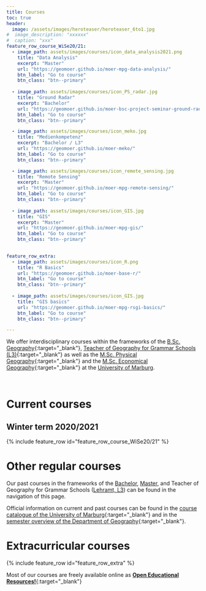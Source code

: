 ```yaml
---
title: Courses
toc: true
header:
  image: /assets/images/heroteaser/heroteaser_6to1.jpg
#  image_description: "xxxxxx"
#  caption: "xxx"
feature_row_course_WiSe20/21:
  - image_path: assets/images/courses/icon_data_analysis2021.png
    title: "Data Analysis"
    excerpt: "Master"
    url: "https://geomoer.github.io/moer-mpg-data-analysis/"
    btn_label: "Go to course"
    btn_class: "btn--primary"
    
  - image_path: assets/images/courses/icon_PS_radar.jpg
    title: "Ground Radar"
    excerpt: "Bachelor"
    url: "https://geomoer.github.io/moer-bsc-project-seminar-ground-radar/"
    btn_label: "Go to course"
    btn_class: "btn--primary"

  - image_path: assets/images/courses/icon_meko.jpg
    title: "Medienkompetenz"
    excerpt: "Bachelor / L3"
    url: "https://geomoer.github.io/moer-meko/"
    btn_label: "Go to course"
    btn_class: "btn--primary"

  - image_path: assets/images/courses/icon_remote_sensing.jpg
    title: "Remote Sensing"
    excerpt: "Master"
    url: "https://geomoer.github.io/moer-mpg-remote-sensing/"
    btn_label: "Go to course"
    btn_class: "btn--primary"
   
  - image_path: assets/images/courses/icon_GIS.jpg
    title: "GIS"
    excerpt: "Master"
    url: "https://geomoer.github.io/moer-mpg-gis/"
    btn_label: "Go to course"
    btn_class: "btn--primary" 

    
feature_row_extra:
  - image_path: assets/images/courses/icon_R.png
    title: "R Basics"
    url: "https://geomoer.github.io/moer-base-r/"
    btn_label: "Go to course"
    btn_class: "btn--primary"
    
  - image_path: assets/images/courses/icon_GIS.jpg
    title: "GIS basics"
    url: "https://geomoer.github.io/moer-mpg-rsgi-basics/"
    btn_label: "Go to course"
    btn_class: "btn--primary"

---
```


We offer interdisciplinary courses within the frameworks of the [B.Sc. Geography](https://www.uni-marburg.de/de/fb19/studium/studiengaenge/bsc_geographie){:target="_blank"}, 
[Teacher of Geography for Grammar Schools (L3)](https://www.uni-marburg.de/de/fb19/studium/studiengaenge/erdkunde-lehramt-gymnasium/herzlich-willkommen-beim-bachelor-geographie){:target="_blank"}
 as well as the [M.Sc. Physical Geography](https://www.uni-marburg.de/de/fb19/studium/studiengaenge/m-sc-physische-geographie/herzlich-willkommen-beim-master-physische-geographie){:target="_blank"} 
 and the [M.Sc. Economical Geography](https://www.uni-marburg.de/de/fb19/studium/studiengaenge/m-sc-wirtschaftsgeographie/herzlich-willkommen-beim-master-wirtschaftsgeographie){:target="_blank"}
 at the [University of Marburg](https://www.uni-marburg.de).

<!--more-->

<br>

# Current courses
## Winter term 2020/2021

{% include feature_row id="feature_row_course_WiSe20/21" %}


# Other regular courses

Our past courses in the frameworks of the [Bachelor](02_bachelor.html), 
[Master](03_master.html), 
and Teacher of Geography for Grammar Schools ([Lehramt, L3](04_L3.html)) can be found in the navigation of this page.

Official information on current and past courses can be found in the [course catalogue of the University of Marburg](https://marvin.uni-marburg.de/qisserver/pages/cs/sys/portal/hisinoneStartPage.faces?chco=y){:target="_blank"} and in the 
[semester overview of the Department of Geography](https://www.uni-marburg.de/de/fb19/studium/termine){:target="_blank"}.


# Extracurricular courses

{% include feature_row id="feature_row_extra" %}


Most of our courses are freely available online as [**Open Educational Resources!**](https://oer.uni-marburg.de/goto.php?target=cat_1651239&client_id=UNIMR){:target="_blank"}











